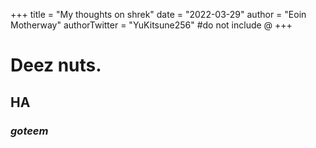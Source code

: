 +++
title = "My thoughts on shrek"
date = "2022-03-29"
author = "Eoin Motherway"
authorTwitter = "YuKitsune256" #do not include @
+++

# Deez nuts.
## HA
### _goteem_
